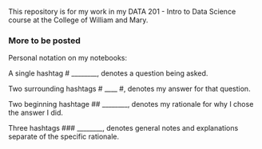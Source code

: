 This repository is for my work in my DATA 201 - Intro to Data Science course at the College of William and Mary.

### More to be posted

Personal notation on my notebooks:

A single hashtag # ________, denotes a question being asked.

Two surrounding hashtags # ____ #, denotes my answer for that question.

Two beginning hashtage ## ________, denotes my rationale for why I chose the answer I did.

Three hashtags ### ________, denotes general notes and explanations separate of the specific rationale.
